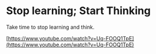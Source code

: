 # Stop learning; Start Thinking

Take time to stop learning and think.

[https://www.youtube.com/watch?v=Uq-FOOQ1TpE](https://www.youtube.com/watch?v=Uq-FOOQ1TpE)
